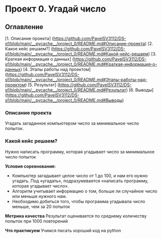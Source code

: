 # Проект 0. Угадай число

## Оглавление
[1. Описание проекта] (https://github.com/PavelSV3112/DS-sf/blob/main/__pycache__/project_0/README.md#Описание-проекта)
[2. Какое кейс решаем?] (https://github.com/PavelSV3112/DS-sf/blob/main/__pycache__/project_0/README.md#Какой-кейс-решаем)
[3. Краткая информация о данных] (https://github.com/PavelSV3112/DS-sf/blob/main/__pycache__/project_0/README.md#Краткая-информация-о-данных)
[4. Этапы работы над проектом] (https://github.com/PavelSV3112/DS-sf/blob/main/__pycache__/project_0/README.md#Этапы-работы-над-проектом)
[5. Результат] (https://github.com/PavelSV3112/DS-sf/blob/main/__pycache__/project_0/README.md#Результат)
[6. Выводы] (https://github.com/PavelSV3112/DS-sf/blob/main/__pycache__/project_0/README.md#Выводы)

### Описание проекта
Угадать загаданное компьютером число за минимальное число попыток.

### Какой кейс решаем?
Нужно написать программу, которая угадывает число за минимальное число попыток

**Условия соревнования:**
- Компьютер загадывает целое число от 1 до 100, и нам его нужно угадать. Под «угадать», подразумевается «написать программу, которая угадывает число».
- Алгоритм учитывает информацию о том, больше ли случайное число или меньше нужного нам.
- Необходимо добиться того, чтобы программа угадывала число меньше, чем за 20 попыток

**Метрика качества**
Результат оценивается по среднему количеству попыток при 1000 повторений

**Что практикуем**
Учимся писать хороший код на python


